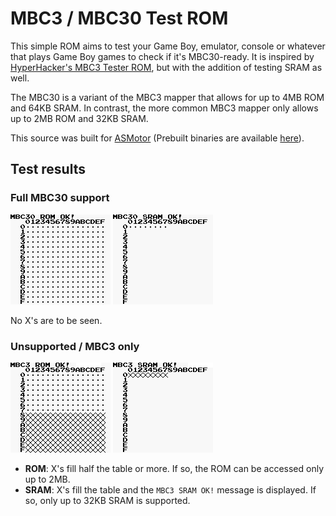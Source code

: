 # MBC3 / MBC30 Test ROM

This simple ROM aims to test your Game Boy, emulator, console or whatever that plays Game Boy games to check if it's MBC30-ready. It is inspired by [HyperHacker's MBC3 Tester ROM](https://github.com/EricKirschenmann/MBC3-Tester-gb), but with the addition of testing SRAM as well.

The MBC30 is a variant of the MBC3 mapper that allows for up to 4MB ROM and 64KB SRAM. In contrast, the more common MBC3 mapper only allows up to 2MB ROM and 32KB SRAM.

This source was built for [ASMotor](https://github.com/asmotor/asmotor) (Prebuilt binaries are available [here](https://github.com/ZoomTen/asmotor/releases)).

## Test results

### Full MBC30 support

![](screenshots/mbc30_rom.png)
![](screenshots/mbc30_sram.png)

No X's are to be seen.

### Unsupported / MBC3 only

![](screenshots/mbc3_rom.png)
![](screenshots/mbc3_sram.png)

* **ROM**: X's fill half the table or more. If so, the ROM can be accessed only up to 2MB.
* **SRAM**: X's fill the table and the `MBC3 SRAM OK!` message is displayed. If so, only up to 32KB SRAM is supported.

